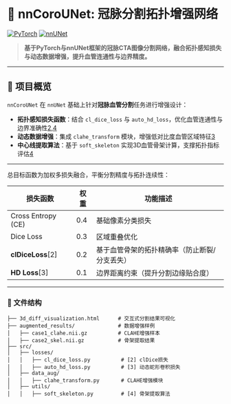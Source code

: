 # 🧠 nnCoroUNet: 冠脉分割拓扑增强网络
[![PyTorch](https://img.shields.io/badge/PyTorch-2.0+-ee4c2c?logo=pytorch)](https://pytorch.org/)
[![nnUNet](https://img.shields.io/badge/nnUNet-1.7.0-3b7ab0)](https://github.com/MIC-DKFZ/nnUNet)


> **基于PyTorch与nnUNet框架的冠脉CTA图像分割网络，融合拓扑感知损失与动态数据增强，提升血管连通性与边界精度。**

---

## 📖 项目概览
`nnCoroUNet` 在 `nnUNet` 基础上针对**冠脉血管分割**任务进行增强设计：
- **拓扑感知损失函数**：结合 `cl_dice_loss` 与 `auto_hd_loss`，优化血管连通性与边界准确性[2,4](@ref)
- **动态数据增强**：集成 `clahe_transform` 模块，增强低对比度血管区域特征[3](@ref)
- **中心线提取算法**：基于 `soft_skeleton` 实现3D血管骨架计算，支撑拓扑指标评估[4](@ref)

---

总目标函数为加权多损失融合，平衡分割精度与拓扑连续性：

| 损失函数               | 权重 | 功能描述                                                                 |
|------------------------|------|--------------------------------------------------------------------------|
| Cross Entropy (CE)     | 0.4  | 基础像素分类损失                                                         |
| Dice Loss              | 0.3  | 区域重叠优化                                                             |
| **clDiceLoss**[2]      | 0.2  | 基于血管骨架的拓扑精确率（防止断裂/分支丢失）                             |
| **HD Loss**[3]         | 0.1  | 边界距离约束（提升分割边缘贴合度） 

---

### 📂 文件结构
```plaintext
├── 3d_diff_visualization.html      # 交互式分割结果可视化
├── augmented_results/              # 数据增强样例
│   ├── case1_clahe.nii.gz          # CLAHE增强样本
│   ├── case2_skel.nii.gz           # 骨架提取结果
├── src/
│   ├── losses/                     
│   │   ├── cl_dice_loss.py          # [2] clDice损失
│   │   ├── auto_hd_loss.py          # [3] 动态蛇形卷积损失
│   ├── data_aug/ 
│   │   ├── clahe_transform.py       # CLAHE增强模块
│   ├── utils/
│   │   ├── soft_skeleton.py         # [4] 骨架提取算法
```
